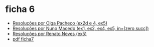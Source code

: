 # ficha 6

- [Resoluções por Olga Pacheco (ex2d e 4, ex5)](https://github.com/giventofly/cp1920/blob/master/ficha6/tp1.md)
- [Resoluções por Nuno Macedo (ex1, ex2, ex4, ex5, in=[zero,succ])](https://github.com/giventofly/cp1920/blob/master/ficha6/tp2.md)
- [Resoluções por Renato Neves (ex5)](https://github.com/giventofly/cp1920/blob/master/ficha6/tp3.md)
- [pdf ficha7](https://github.com/giventofly/cp1920/blob/master/ficha7/cp1920f07.pdf)